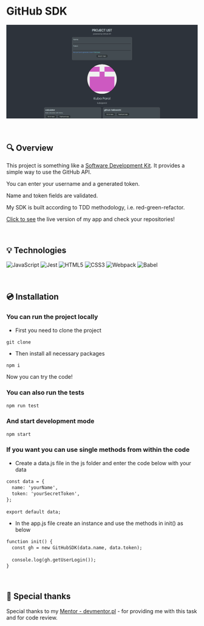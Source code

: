 # GitHub SDK

![screen app](./assets/app-screen.png)

&nbsp;

## :mag: Overview

This project is something like a [Software Development Kit](https://pl.wikipedia.org/wiki/Software_development_kit). It provides a simple way to use the GitHub API. 

You can enter your username and a generated token.

Name and token fields are validated.

My SDK is built according to TDD methodology, i.e. red-green-refactor.

[Click to see](https://kubaparol.github.io/GitHub-SDK/) the live version of my app and check your repositories!

&nbsp;

## :bulb: Technologies

![JavaScript](https://img.shields.io/badge/javascript-%23323330.svg?style=for-the-badge&logo=javascript&logoColor=%23F7DF1E)
![Jest](https://img.shields.io/badge/-jest-%23C21325?style=for-the-badge&logo=jest&logoColor=white)
![HTML5](https://img.shields.io/badge/html5-%23E34F26.svg?style=for-the-badge&logo=html5&logoColor=white)
![CSS3](https://img.shields.io/badge/css3-%231572B6.svg?style=for-the-badge&logo=css3&logoColor=white)
![Webpack](https://img.shields.io/badge/webpack-%238DD6F9.svg?style=for-the-badge&logo=webpack&logoColor=black)
![Babel](https://img.shields.io/badge/Babel-F9DC3e?style=for-the-badge&logo=babel&logoColor=black)

&nbsp;

## :cd: Installation

### You can run the project locally 

- First you need to clone the project

``` 
git clone
```

- Then install all necessary packages

```
npm i
```

Now you can try the code!

### You can also run the tests

```
npm run test
```

### And start development mode

```
npm start
```

### If you want you can use single methods from within the code

- Create a data.js file in the js folder and enter the code below with your data

```
const data = {
  name: 'yourName',
  token: 'yourSecretToken',
};

export default data;
```

- In the app.js file create an instance and use the methods in init() as below

```
function init() {
  const gh = new GitHubSDK(data.name, data.token);

  console.log(gh.getUserLogin());
}
```

&nbsp;

## :clap: Special thanks

Special thanks to my [Mentor - devmentor.pl](https://devmentor.pl/) - for providing me with this task and for code review.